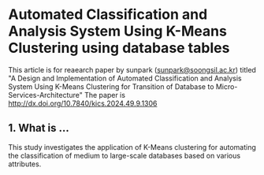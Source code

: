 # Automated Classification and Analysis System Using K-Means Clustering using database tables
This article is for reaearch paper by sunpark (sunpark@soongsil.ac.kr) titled "A Design and Implementation of Automated Classification and Analysis System Using K-Means Clustering for Transition of Database to Micro-Services-Architecture"
The paper is http://dx.doi.org/10.7840/kics.2024.49.9.1306

## 1. What is ...
This study investigates the application of K-Means clustering for automating the classification of medium to large-scale databases based on various attributes.

